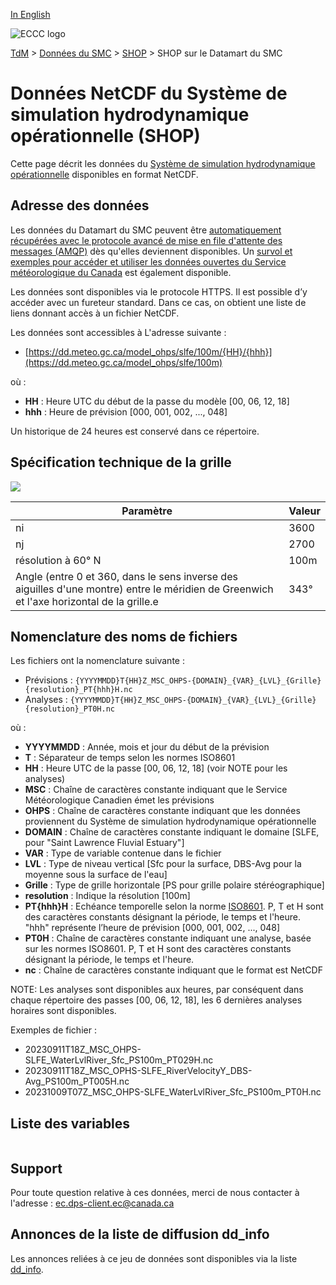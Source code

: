 [In English](readme_ohps-datamart_en.md)

![ECCC logo](../../img_eccc-logo.png)

[TdM](../../readme_fr.md) > [Données du SMC](../readme_fr.md) > [SHOP](readme_ohps_fr.md) > SHOP sur le Datamart du SMC

# Données NetCDF du Système de simulation hydrodynamique opérationnelle (SHOP)

Cette page décrit les données du [Système de simulation hydrodynamique opérationnelle](./readme_ohps_fr.md) disponibles en format NetCDF.

## Adresse des données 

Les données du Datamart du SMC peuvent être [automatiquement récupérées avec le protocole avancé de mise en file d'attente des messages (AMQP)](../../msc-datamart/amqp_fr.md) dès qu'elles deviennent disponibles. Un [survol et exemples pour accéder et utiliser les données ouvertes du Service météorologique du Canada](../../usage/readme_fr.md) est également disponible.

Les données sont disponibles via le protocole HTTPS. Il est possible d’y accéder avec un fureteur standard. Dans ce cas, on obtient une liste de liens donnant accès à un fichier NetCDF.

Les données sont accessibles à L'adresse suivante :

* [https://dd.meteo.gc.ca/model_ohps/slfe/100m/{HH}/{hhh}](https://dd.meteo.gc.ca/model_ohps/slfe/100m)

où :

* __HH__ : Heure UTC du début de la passe du modèle [00, 06, 12, 18]
* __hhh__ : Heure de prévision [000, 001, 002, ..., 048]

Un historique de 24 heures est conservé dans ce répertoire.

## Spécification technique de la grille

![](https://collaboration.cmc.ec.gc.ca/cmc/cmos/public_doc/msc-data/nwp_ohps/grille_ohps.png)

| Paramètre | Valeur |
| ------ | ------ |
| ni | 3600 |
| nj | 2700 | 
| résolution à 60° N | 100m |
| Angle (entre 0 et 360, dans le sens inverse des aiguilles d'une montre) entre le méridien de Greenwich et l'axe horizontal de la grille.e | 343° | 

## Nomenclature des noms de fichiers 

Les fichiers ont la nomenclature suivante :

* Prévisions : `{YYYYMMDD}T{HH}Z_MSC_OHPS-{DOMAIN}_{VAR}_{LVL}_{Grille}{resolution}_PT{hhh}H.nc`
* Analyses : `{YYYYMMDD}T{HH}Z_MSC_OHPS-{DOMAIN}_{VAR}_{LVL}_{Grille}{resolution}_PT0H.nc`

où :

* __YYYYMMDD__ : Année, mois et jour du début de la prévision
* __T__ : Séparateur de temps selon les normes ISO8601
* __HH__ : Heure UTC de la passe [00, 06, 12, 18] (voir NOTE pour les analyses)
* __MSC__ : Chaîne de caractères constante indiquant que le Service Météorologique Canadien émet les prévisions
* __OHPS__ : Chaîne de caractères constante indiquant que les données proviennent du Système de simulation hydrodynamique opérationnelle
* __DOMAIN__ : Chaîne de caractères constante indiquant le domaine [SLFE, pour "Saint Lawrence Fluvial Estuary"]
* __VAR__ : Type de variable contenue dans le fichier
* __LVL__ : Type de niveau vertical [Sfc pour la surface, DBS-Avg pour la moyenne sous la surface de l'eau]
* __Grille__ : Type de grille horizontale [PS pour grille polaire stéréographique]
* __resolution__ : Indique la résolution [100m]
* __PT{hhh}H__ : Echéance temporelle selon la norme [ISO8601](https://en.wikipedia.org/wiki/ISO_8601). P, T et H sont des caractères constants désignant la période, le temps et l'heure. "hhh" représente l’heure de prévision  [000, 001, 002, ..., 048]
* __PT0H__ : Chaîne de caractères constante indiquant une analyse, basée sur les normes ISO8601. P, T et H sont des caractères constants désignant la période, le temps et l'heure.
* __nc__ : Chaîne de caractères constante indiquant que le format est NetCDF

NOTE: Les analyses sont disponibles aux heures, par conséquent dans chaque répertoire des passes [00, 06, 12, 18], les 6 dernières analyses horaires sont disponibles.

Exemples de fichier :

* 20230911T18Z_MSC_OHPS-SLFE_WaterLvlRiver_Sfc_PS100m_PT029H.nc
* 20230911T18Z_MSC_OPHS-SLFE_RiverVelocityY_DBS-Avg_PS100m_PT005H.nc
* 20231009T07Z_MSC_OHPS-SLFE_WaterLvlRiver_Sfc_PS100m_PT0H.nc

## Liste des variables

<table id="csv-table" class="display"></table>

<link href="https://cdn.jsdelivr.net/npm/simple-datatables@latest/dist/style.css" rel="stylesheet" type="text/css">
<script src="https://cdn.jsdelivr.net/npm/simple-datatables@latest"></script>
<script src="../../../js/variables_datatable.js" type="text/javascript"></script>
<script>
  loadTable("csv-table", "../../../assets/csv/OHPS_fr.csv");
</script>

## Support

Pour toute question relative à ces données, merci de nous contacter à l'adresse : [ec.dps-client.ec@canada.ca](mailto:ec.dps-client.ec@canada.ca)

## Annonces de la liste de diffusion dd_info 

Les annonces reliées à ce jeu de données sont disponibles via la liste [dd_info](https://comm.collab.science.gc.ca/mailman3/postorius/lists/dd_info/).
